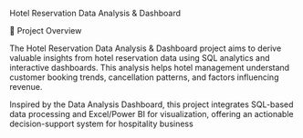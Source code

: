 Hotel Reservation Data Analysis & Dashboard

📌 Project Overview

The Hotel Reservation Data Analysis & Dashboard project aims to derive valuable insights from hotel reservation data using SQL analytics and interactive dashboards. This analysis helps hotel management understand customer booking trends, cancellation patterns, and factors influencing revenue.

Inspired by the Data Analysis Dashboard, this project integrates SQL-based data processing and Excel/Power BI for visualization, offering an actionable decision-support system for hospitality business 
